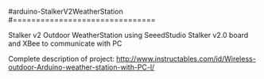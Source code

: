 #arduino-StalkerV2WeatherStation
#===============================

Stalker v2 Outdoor WeatherStation using SeeedStudio Stalker v2.0 board and XBee to communicate with PC

Complete description of project:
http://www.instructables.com/id/Wireless-outdoor-Arduino-weather-station-with-PC-l/


